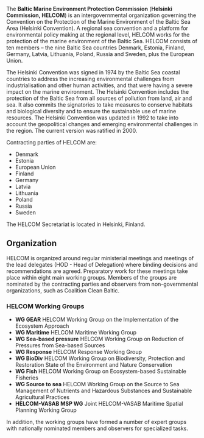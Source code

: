 The **Baltic Marine Environment Protection Commission** (**Helsinki
Commission, HELCOM**) is an intergovernmental organization governing the
Convention on the Protection of the Marine Environment of the Baltic Sea Area
(Helsinki Convention). A regional sea convention and a platform for
environmental policy making at the regional level, HELCOM works for the
protection of the marine environment of the Baltic Sea. HELCOM consists of ten
members – the nine Baltic Sea countries Denmark, Estonia, Finland, Germany,
Latvia, Lithuania, Poland, Russia and Sweden, plus the European Union.

The Helsinki Convention was signed in 1974 by the Baltic Sea coastal countries
to address the increasing environmental challenges from industrialisation and
other human activities, and that were having a severe impact on the marine
environment. The Helsinki Convention includes the protection of the Baltic Sea
from all sources of pollution from land, air and sea. It also commits the
signatories to take measures to conserve habitats and biological diversity and
to ensure the sustainable use of marine resources. The Helsinki Convention was
updated in 1992 to take into account the geopolitical changes and emerging
environmental challenges in the region. The current version was ratified in
2000.

Contracting parties of HELCOM are:

  * Denmark
  * Estonia
  * European Union
  * Finland
  * Germany
  * Latvia
  * Lithuania
  * Poland
  * Russia
  * Sweden

The HELCOM Secretariat is located in Helsinki, Finland.

## Organization

HELCOM is organized around regular ministerial meetings and meetings of the
lead delegates (HOD - Head of Delegation) where binding decisions and
recommendations are agreed. Preparatory work for these meetings take place
within eight main working groups. Members of the groups are nominated by the
contracting parties and observers from non-governmental organizations, such as
Coalition Clean Baltic.

### HELCOM Working Groups

  * **WG GEAR** HELCOM Working Group on the Implementation of the Ecosystem Approach
  * **WG Maritime** HELCOM Maritime Working Group
  * **WG Sea-based pressure** HELCOM Working Group on Reduction of Pressures from Sea-based Sources
  * **WG Response** HELCOM Response Working Group
  * **WG BioDiv** HELCOM Working Group on Biodiversity, Protection and Restoration State of the Environment and Nature Conservation
  * **WG Fish** HELCOM Working Group on Ecosystem-based Sustainable Fisheries
  * **WG Source to sea** HELCOM Working Group on the Source to Sea Management of Nutrients and Hazardous Substances and Sustainable Agricultural Practices
  * **HELCOM-VASAB MSP WG** Joint HELCOM-VASAB Maritime Spatial Planning Working Group

  
In addition, the working groups have formed a number of expert groups with
nationally nominated members and observers for specialized tasks.